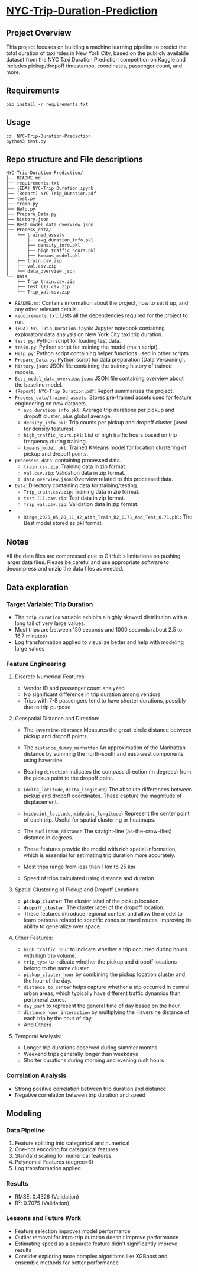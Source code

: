 # [NYC-Trip-Duration-Prediction]() 
## Project Overview
This project focuses on building a machine learning pipeline to predict the total duration of taxi rides in New York City, based on the publicly available dataset from the NYC Taxi Duration Prediction competition on Kaggle and includes pickup/dropoff timestamps, coordinates, passenger count, and more.

## Requirements
```shell
pip install -r requirements.txt
```
## Usage
```shell
cd  NYC-Trip-Duration-Prediction
python3 test.py
```
## Repo structure and File descriptions
```
NYC-Trip-Duration-Prediction/
├── README.md
├── requirements.txt
├── (EDA) NYC-Trip_Duration.ipynb
├── (Report) NYC-Trip_Duration.pdf
├── test.py
├── train.py
├── Help.py
├── Prepare_Data.py
├── history.json
├── Best_model_data_overview.json
├── Process_data/   
│   └── trained_assets
│       ├── avg_duration_info.pkl
│       ├── density_info.pkl
│       ├── high_traffic_hours.pkl
│       ├── kmeans_model.pkl
│   ├── train.csv.zip
│   ├── val.csv.zip
│   └── data_overview.json
└── Data
    ├── Trip_train.csv.zip
    ├── test (1).csv.zip
    └── Trip_val.csv.zip
```
- `README.md`: Contains information about the project, how to set it up, and any other relevant details.
- `requirements.txt`: Lists all the dependencies required for the project to run.
- `(EDA) NYC-Trip_Duration.ipynb`: Jupyter notebook containing exploratory data analysis on New York City taxi trip duration.
- `test.py`: Python script for loading test data.
- `train.py`: Python script for training the model (main script).
- `Help.py`: Python script containing helper functions used in other scripts.
- `Prepare_Data.py`: Python script for data preparation (Data Versioning).
- `history.json`: JSON file containing the training history of trained models.
- `Best_model_data_overview.json`: JSON file containing overview about the baseline model.
- `(Report) NYC-Trip_Duration.pdf`: Report summarizes the project.
- `Process_data/trained_assets`: Stores pre-trained assets used for feature engineering on new datasets.
  - `avg_duration_info.pkl`: Average trip durations per pickup and dropoff cluster, plus global average.
  - `density_info.pkl`: Trip counts per pickup and dropoff cluster (used for density features).
  - `high_traffic_hours.pkl`: List of high traffic hours based on trip frequency during training.  
  - `kmeans_model.pkl`: Trained KMeans model for location clustering of pickup and dropoff points.
- `processed_data`: containing processed data.
  - `train.csv.zip`: Training data in zip format.
  - `val.csv.zip`: Validation data in zip format.
  - `data_overview.json`: Overview related to this processed data.
- `Data`: Directory containing data for training/testing.
  - `Trip_train.csv.zip`: Training data in zip format.
  - `test (1).csv.zip`: Test data in zip format.
  - `Trip_val.csv.zip`: Validation data in zip format.
- - `Ridge_2025_05_20_11_42_With_Train_R2_0.71_And_Test_0.71.pkl`: The Best model stored as pkl format.
## Notes

All the data files are compressed due to GitHub's limitations on pushing larger data files. Please be careful and use appropriate software to decompress and unzip the data files as needed.

## Data exploration

### Target Variable: Trip Duration
- The `trip_duration` variable exhibits a highly skewed distribution with a long tail of very large values.
- Most trips are between 150 seconds and 1000 seconds (about 2.5 to 16.7 minutes)
- Log transformation applied to visualize better and help with modeling large values

### Feature Engineering
1. Discrete Numerical Features:
   - Vendor ID and passenger count analyzed
   - No significant difference in trip duration among vendors
   - Trips with 7-8 passengers tend to have shorter durations, possibly due to trip purpose

2. Geospatial Distance and Direction:
   - The `Haversine-distance` Measures the great-circle distance between pickup and dropoff points.

   - The `distance_dummy_manhattan` An approximation of the Manhattan distance by summing the north-south and east-west components using haversine

   - Bearing `direction` Indicates the compass direction (in degrees) from the pickup point to the dropoff point. 

   - (`delta_latitude`, `delta_longitude`) The absolute differences between pickup and dropoff coordinates. These capture the magnitude of displacement.

   - (`midpoint_latitude`, `midpoint_longitude`) Represent the center point of each trip. Useful for spatial clustering or heatmaps.

   - The `euclidean_distance` The straight-line (as-the-crow-flies) distance in degrees.

   - These features provide the model with rich spatial information, which is essential for estimating trip duration more accurately.

   - Most trips range from less than 1 km to 25 km

   - Speed of trips calculated using distance and duration

3. Spatial Clustering of Pickup and Dropoff Locations:
   - **`pickup_cluster`**: The cluster label of the pickup location.
   - **`dropoff_cluster`**: The cluster label of the dropoff location.
   - These features introduce regional context and allow the model to learn patterns related to specific zones or travel routes, improving its ability to generalize     over space.

4. Other Features:
   - `high_traffic_hour` to indicate whether a trip occurred during hours with high trip volume.
   - `trip_type` to indicate whether the pickup and dropoff locations belong to the same cluster.
   - `pickup_cluster_hour` by combining the pickup location cluster and the hour of the day.
   - `distance_to_center` helps capture whether a trip occurred in central urban areas, which typically have different traffic dynamics than peripheral zones.
   - `day_part` to represent the general time of day based on the hour.
   - `distance_hour_interaction` by multiplying the Haversine distance of each trip by the hour of day.
   - And Others
5. Temporal Analysis:
   - Longer trip durations observed during summer months
   - Weekend trips generally longer than weekdays
   - Shorter durations during morning and evening rush hours

### Correlation Analysis
- Strong positive correlation between trip duration and distance
- Negative correlation between trip duration and speed

## Modeling

### Data Pipeline
1. Feature splitting into categorical and numerical
2. One-hot encoding for categorical features
3. Standard scaling for numerical features
4. Polynomial Features (degree=6)
5. Log transformation applied

### Results
- RMSE: 0.4326 (Validation)
- R²: 0.7075 (Validation)

### Lessons and Future Work
- Feature selection improves model performance
- Outlier removal for intra-trip duration doesn't improve performance
- Estimating speed as a separate feature didn't significantly improve results
- Consider exploring more complex algorithms like XGBoost and ensemble methods for better performance


